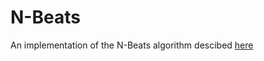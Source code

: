 # N-Beats
An implementation of the N-Beats algorithm descibed [here](https://arxiv.org/pdf/1905.10437.pdf)